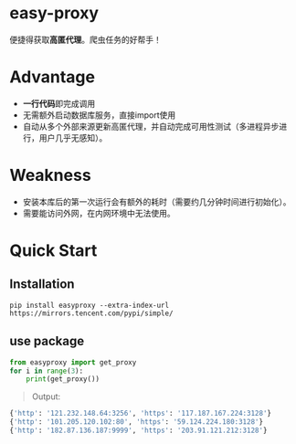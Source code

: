 # easy-proxy
便捷得获取**高匿代理**。爬虫任务的好帮手！

# Advantage
- **一行代码**即完成调用
- 无需额外启动数据库服务，直接import使用
- 自动从多个外部来源更新高匿代理，并自动完成可用性测试（多进程异步进行，用户几乎无感知）。


# Weakness
- 安装本库后的第一次运行会有额外的耗时（需要约几分钟时间进行初始化）。
- 需要能访问外网，在内网环境中无法使用。  


# Quick Start

## Installation
```shell script
pip install easyproxy --extra-index-url https://mirrors.tencent.com/pypi/simple/
```

## use package
```python
from easyproxy import get_proxy
for i in range(3):
    print(get_proxy())
```
> Output:
```python
{'http': '121.232.148.64:3256', 'https': '117.187.167.224:3128'}
{'http': '101.205.120.102:80', 'https': '59.124.224.180:3128'}
{'http': '182.87.136.187:9999', 'https': '203.91.121.212:3128'}
```
